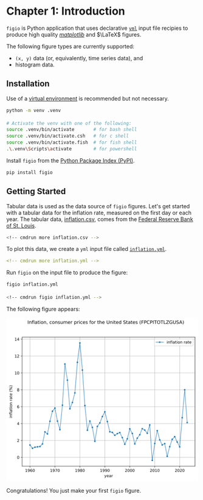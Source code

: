 # Chapter 1: Introduction

`figio` is Python application that uses declarative [`yml`](https://yaml.org)
input file recipies to produce high 
quality [*matplotlib*](https://matplotlib.org)
and $\LaTeX$ figures.

The following figure types are currently supported:
* `(x, y)` data (or, equivalently, time series data), and
* histogram data.

## Installation

Use of a [virtual environment](https://docs.python.org/3/library/venv.html)
is recommended but not necessary.

```sh
python -m venv .venv

# Activate the venv with one of the following:
source .venv/bin/activate       # for bash shell
source .venv/bin/activate.csh   # for c shell
source .venv/bin/activate.fish  # for fish shell
.\.venv\Scripts\activate        # for powershell
```

Install `figio` from the [Python Package Index (PyPI)](https://pypi.org/project/figio/).

```sh
pip install figio
```

## Getting Started

Tabular data is used as the data source of `figio` figures.
Let's get started with a tabular data for the inflation rate,
measured on the first day or each year.
The tabular data, [inflation.csv](inflation.csv), comes from the
[Federal Reserve Bank of St. Louis](https://fred.stlouisfed.org/series/FPCPITOTLZGUSA).

```sh
<!-- cmdrun more inflation.csv -->
```

To plot this data, we create a `yml` input file called
[`inflation.yml`](inflation.yml).

```yml
<!-- cmdrun more inflation.yml -->
```

Run `figio` on the input file to produce the figure:

```sh
figio inflation.yml

<!-- cmdrun figio inflation.yml -->
```

The following figure appears:

![](inflation.svg)

Congratulations!  You just make your first `figio` figure.
